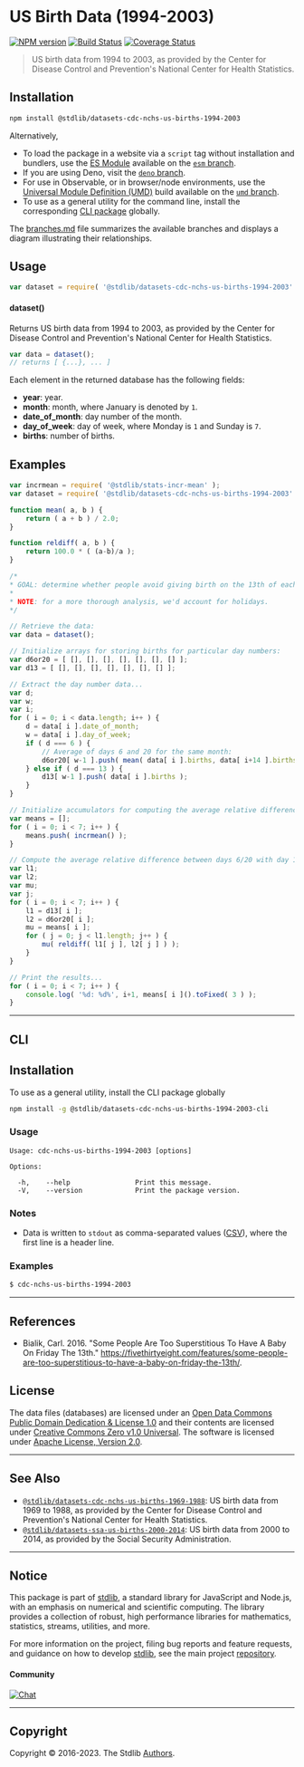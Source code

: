 <!--

@license Apache-2.0

Copyright (c) 2019 The Stdlib Authors.

Licensed under the Apache License, Version 2.0 (the "License");
you may not use this file except in compliance with the License.
You may obtain a copy of the License at

   http://www.apache.org/licenses/LICENSE-2.0

Unless required by applicable law or agreed to in writing, software
distributed under the License is distributed on an "AS IS" BASIS,
WITHOUT WARRANTIES OR CONDITIONS OF ANY KIND, either express or implied.
See the License for the specific language governing permissions and
limitations under the License.

-->

# US Birth Data (1994-2003)

[![NPM version][npm-image]][npm-url] [![Build Status][test-image]][test-url] [![Coverage Status][coverage-image]][coverage-url] <!-- [![dependencies][dependencies-image]][dependencies-url] -->

> US birth data from 1994 to 2003, as provided by the Center for Disease Control and Prevention's National Center for Health Statistics.

<section class="installation">

## Installation

```bash
npm install @stdlib/datasets-cdc-nchs-us-births-1994-2003
```

Alternatively,

-   To load the package in a website via a `script` tag without installation and bundlers, use the [ES Module][es-module] available on the [`esm` branch][esm-url].
-   If you are using Deno, visit the [`deno` branch][deno-url].
-   For use in Observable, or in browser/node environments, use the [Universal Module Definition (UMD)][umd] build available on the [`umd` branch][umd-url].
-   To use as a general utility for the command line, install the corresponding [CLI package][cli-section] globally.

The [branches.md][branches-url] file summarizes the available branches and displays a diagram illustrating their relationships.

</section>

<section class="usage">

## Usage

```javascript
var dataset = require( '@stdlib/datasets-cdc-nchs-us-births-1994-2003' );
```

#### dataset()

Returns US birth data from 1994 to 2003, as provided by the Center for Disease Control and Prevention's National Center for Health Statistics.

```javascript
var data = dataset();
// returns [ {...}, ... ]
```

Each element in the returned database has the following fields:

-   **year**: year.
-   **month**: month, where January is denoted by `1`.
-   **date_of_month**: day number of the month.
-   **day_of_week**: day of week, where Monday is `1` and Sunday is `7`.
-   **births**: number of births.

</section>

<!-- /.usage -->

<section class="examples">

## Examples

<!-- eslint no-undef: "error" -->

```javascript
var incrmean = require( '@stdlib/stats-incr-mean' );
var dataset = require( '@stdlib/datasets-cdc-nchs-us-births-1994-2003' );

function mean( a, b ) {
    return ( a + b ) / 2.0;
}

function reldiff( a, b ) {
    return 100.0 * ( (a-b)/a );
}

/*
* GOAL: determine whether people avoid giving birth on the 13th of each month.
*
* NOTE: for a more thorough analysis, we'd account for holidays.
*/

// Retrieve the data:
var data = dataset();

// Initialize arrays for storing births for particular day numbers:
var d6or20 = [ [], [], [], [], [], [], [] ];
var d13 = [ [], [], [], [], [], [], [] ];

// Extract the day number data...
var d;
var w;
var i;
for ( i = 0; i < data.length; i++ ) {
    d = data[ i ].date_of_month;
    w = data[ i ].day_of_week;
    if ( d === 6 ) {
        // Average of days 6 and 20 for the same month:
        d6or20[ w-1 ].push( mean( data[ i ].births, data[ i+14 ].births ) );
    } else if ( d === 13 ) {
        d13[ w-1 ].push( data[ i ].births );
    }
}

// Initialize accumulators for computing the average relative difference...
var means = [];
for ( i = 0; i < 7; i++ ) {
    means.push( incrmean() );
}

// Compute the average relative difference between days 6/20 with day 13...
var l1;
var l2;
var mu;
var j;
for ( i = 0; i < 7; i++ ) {
    l1 = d13[ i ];
    l2 = d6or20[ i ];
    mu = means[ i ];
    for ( j = 0; j < l1.length; j++ ) {
        mu( reldiff( l1[ j ], l2[ j ] ) );
    }
}

// Print the results...
for ( i = 0; i < 7; i++ ) {
    console.log( '%d: %d%', i+1, means[ i ]().toFixed( 3 ) );
}
```

</section>

<!-- /.examples -->

* * *

<section class="cli">

## CLI

<section class="installation">

## Installation

To use as a general utility, install the CLI package globally

```bash
npm install -g @stdlib/datasets-cdc-nchs-us-births-1994-2003-cli
```

</section>

<!-- CLI usage documentation. -->

<section class="usage">

### Usage

```text
Usage: cdc-nchs-us-births-1994-2003 [options]

Options:

  -h,    --help                Print this message.
  -V,    --version             Print the package version.
```

</section>

<!-- /.usage -->

<section class="notes">

### Notes

-   Data is written to `stdout` as comma-separated values ([CSV][csv]), where the first line is a header line.

<section class="examples">

### Examples

```bash
$ cdc-nchs-us-births-1994-2003
```

</section>

<!-- /.examples -->

</section>

<!-- /.cli -->

* * *

<section class="references">

## References

-   Bialik, Carl. 2016. "Some People Are Too Superstitious To Have A Baby On Friday The 13th." <https://fivethirtyeight.com/features/some-people-are-too-superstitious-to-have-a-baby-on-friday-the-13th/>.

</section>

<!-- /.references -->

<!-- <license> -->

## License

The data files (databases) are licensed under an [Open Data Commons Public Domain Dedication & License 1.0][pddl-1.0] and their contents are licensed under [Creative Commons Zero v1.0 Universal][cc0]. The software is licensed under [Apache License, Version 2.0][apache-license].

<!-- </license> -->

<!-- Section for related `stdlib` packages. Do not manually edit this section, as it is automatically populated. -->

<section class="related">

* * *

## See Also

-   <span class="package-name">[`@stdlib/datasets-cdc-nchs-us-births-1969-1988`][@stdlib/datasets/cdc-nchs-us-births-1969-1988]</span><span class="delimiter">: </span><span class="description">US birth data from 1969 to 1988, as provided by the Center for Disease Control and Prevention's National Center for Health Statistics.</span>
-   <span class="package-name">[`@stdlib/datasets-ssa-us-births-2000-2014`][@stdlib/datasets/ssa-us-births-2000-2014]</span><span class="delimiter">: </span><span class="description">US birth data from 2000 to 2014, as provided by the Social Security Administration.</span>

</section>

<!-- /.related -->

<!-- Section for all links. Make sure to keep an empty line after the `section` element and another before the `/section` close. -->


<section class="main-repo" >

* * *

## Notice

This package is part of [stdlib][stdlib], a standard library for JavaScript and Node.js, with an emphasis on numerical and scientific computing. The library provides a collection of robust, high performance libraries for mathematics, statistics, streams, utilities, and more.

For more information on the project, filing bug reports and feature requests, and guidance on how to develop [stdlib][stdlib], see the main project [repository][stdlib].

#### Community

[![Chat][chat-image]][chat-url]

---

## Copyright

Copyright &copy; 2016-2023. The Stdlib [Authors][stdlib-authors].

</section>

<!-- /.stdlib -->

<!-- Section for all links. Make sure to keep an empty line after the `section` element and another before the `/section` close. -->

<section class="links">

[npm-image]: http://img.shields.io/npm/v/@stdlib/datasets-cdc-nchs-us-births-1994-2003.svg
[npm-url]: https://npmjs.org/package/@stdlib/datasets-cdc-nchs-us-births-1994-2003

[test-image]: https://github.com/stdlib-js/datasets-cdc-nchs-us-births-1994-2003/actions/workflows/test.yml/badge.svg?branch=main
[test-url]: https://github.com/stdlib-js/datasets-cdc-nchs-us-births-1994-2003/actions/workflows/test.yml?query=branch:main

[coverage-image]: https://img.shields.io/codecov/c/github/stdlib-js/datasets-cdc-nchs-us-births-1994-2003/main.svg
[coverage-url]: https://codecov.io/github/stdlib-js/datasets-cdc-nchs-us-births-1994-2003?branch=main

<!--

[dependencies-image]: https://img.shields.io/david/stdlib-js/datasets-cdc-nchs-us-births-1994-2003.svg
[dependencies-url]: https://david-dm.org/stdlib-js/datasets-cdc-nchs-us-births-1994-2003/main

-->

[chat-image]: https://img.shields.io/gitter/room/stdlib-js/stdlib.svg
[chat-url]: https://app.gitter.im/#/room/#stdlib-js_stdlib:gitter.im

[stdlib]: https://github.com/stdlib-js/stdlib

[stdlib-authors]: https://github.com/stdlib-js/stdlib/graphs/contributors

[cli-section]: https://github.com/stdlib-js/datasets-cdc-nchs-us-births-1994-2003#cli
[cli-url]: https://github.com/stdlib-js/datasets-cdc-nchs-us-births-1994-2003/tree/cli
[@stdlib/datasets-cdc-nchs-us-births-1994-2003]: https://github.com/stdlib-js/datasets-cdc-nchs-us-births-1994-2003/tree/main

[umd]: https://github.com/umdjs/umd
[es-module]: https://developer.mozilla.org/en-US/docs/Web/JavaScript/Guide/Modules

[deno-url]: https://github.com/stdlib-js/datasets-cdc-nchs-us-births-1994-2003/tree/deno
[umd-url]: https://github.com/stdlib-js/datasets-cdc-nchs-us-births-1994-2003/tree/umd
[esm-url]: https://github.com/stdlib-js/datasets-cdc-nchs-us-births-1994-2003/tree/esm
[branches-url]: https://github.com/stdlib-js/datasets-cdc-nchs-us-births-1994-2003/blob/main/branches.md

[pddl-1.0]: http://opendatacommons.org/licenses/pddl/1.0/

[cc0]: https://creativecommons.org/publicdomain/zero/1.0

[apache-license]: https://www.apache.org/licenses/LICENSE-2.0

[csv]: https://tools.ietf.org/html/rfc4180

<!-- <related-links> -->

[@stdlib/datasets/cdc-nchs-us-births-1969-1988]: https://github.com/stdlib-js/datasets-cdc-nchs-us-births-1969-1988

[@stdlib/datasets/ssa-us-births-2000-2014]: https://github.com/stdlib-js/datasets-ssa-us-births-2000-2014

<!-- </related-links> -->

</section>

<!-- /.links -->
